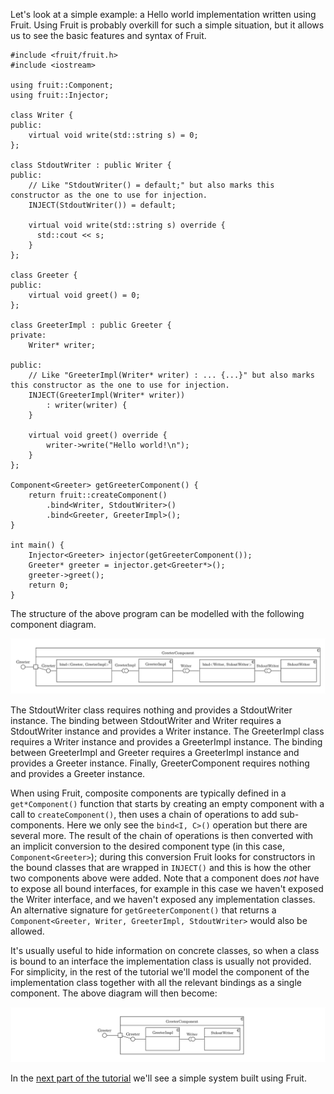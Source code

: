 Let's look at a simple example: a Hello world implementation written using Fruit. Using Fruit is probably overkill for such a simple situation, but it allows us to see the basic features and syntax of Fruit.

    #include <fruit/fruit.h>
    #include <iostream>
    
    using fruit::Component;
    using fruit::Injector;
    
    class Writer {
    public:
        virtual void write(std::string s) = 0;
    };
    
    class StdoutWriter : public Writer {
    public:
        // Like "StdoutWriter() = default;" but also marks this constructor as the one to use for injection.
        INJECT(StdoutWriter()) = default;
    
        virtual void write(std::string s) override {
          std::cout << s;
        }
    };
    
    class Greeter {
    public:
        virtual void greet() = 0;
    };
    
    class GreeterImpl : public Greeter {
    private:
        Writer* writer;
    
    public:
        // Like "GreeterImpl(Writer* writer) : ... {...}" but also marks this constructor as the one to use for injection.
        INJECT(GreeterImpl(Writer* writer))
            : writer(writer) {
        }
    
        virtual void greet() override {
            writer->write("Hello world!\n");
        }
    };
    
    Component<Greeter> getGreeterComponent() {
        return fruit::createComponent()
            .bind<Writer, StdoutWriter>()
            .bind<Greeter, GreeterImpl>();
    }
    
    int main() {
        Injector<Greeter> injector(getGreeterComponent());
        Greeter* greeter = injector.get<Greeter*>();
        greeter->greet();
        return 0;
    }

The structure of the above program can be modelled with the following component diagram.

![Greeter](greeter.png)

The StdoutWriter class requires nothing and provides a StdoutWriter instance. The binding between StdoutWriter and Writer requires a StdoutWriter instance and provides a Writer instance. The GreeterImpl class requires a Writer instance and provides a GreeterImpl instance. The binding between GreeterImpl and Greeter requires a GreeterImpl instance and provides a Greeter instance. Finally, GreeterComponent requires nothing and provides a Greeter instance.

When using Fruit, composite components are typically defined in a `get*Component()` function that starts by creating an empty component with a call to `createComponent()`, then uses a chain of operations to add sub-components. Here we only see the `bind<I, C>()` operation but there are several more. The result of the chain of operations is then converted with an implicit conversion to the desired component type (in this case, `Component<Greeter>`); during this conversion Fruit looks for constructors in the bound classes that are wrapped in `INJECT()` and this is how the other two components above were added. Note that a component does _not_ have to expose all bound interfaces, for example in this case we haven't exposed the Writer interface, and we haven't exposed any implementation classes. An alternative signature for `getGreeterComponent()` that returns a `Component<Greeter, Writer, GreeterImpl, StdoutWriter>` would also be allowed.

It's usually useful to hide information on concrete classes, so when a class is bound to an interface the implementation class is usually not provided. For simplicity, in the rest of the tutorial we'll model the component of the implementation class together with all the relevant bindings as a single component. The above diagram will then become:

![Simple greeter](simple_greeter.png)

In the [next part of the tutorial](simple-system) we'll see a simple system built using Fruit.
